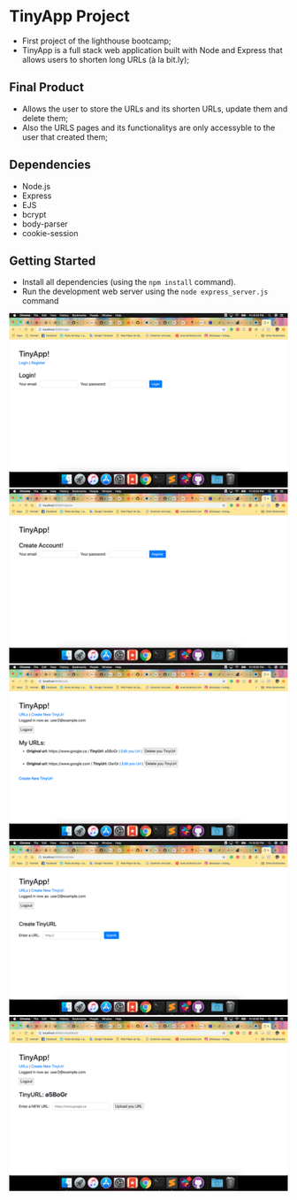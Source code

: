 # TinyApp Project

- First project of the lighthouse bootcamp;
- TinyApp is a full stack web application built with Node and Express that allows users to shorten long URLs (à la bit.ly);

## Final Product

- Allows the user to store the URLs and its shorten URLs, update them and delete them;
- Also the URLS pages and its functionalitys are only accessyble to the user that created them;

## Dependencies

- Node.js
- Express
- EJS
- bcrypt
- body-parser
- cookie-session

## Getting Started

- Install all dependencies (using the `npm install` command).
- Run the development web server using the `node express_server.js` command

!['Screenshot of Login Page'](https://github.com/Lzduque/tiny-app/blob/master/docs/login.png?raw=true)
!['Screenshot of Register Page'](https://github.com/Lzduque/tiny-app/blob/master/docs/register.png?raw=true)
!['Screenshot of URLs Index Page'](https://github.com/Lzduque/tiny-app/blob/master/docs/urls_index.png?raw=true)
!['Screenshot of URLs Create New Page'](https://github.com/Lzduque/tiny-app/blob/master/docs/urls_new.png?raw=true)
!['Screenshot of TinyURL Page'](https://github.com/Lzduque/tiny-app/blob/master/docs/urls_show.png?raw=true)
